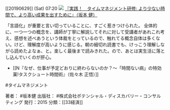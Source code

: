 
[[20190629]] (Sat) 07:20
[![](https://images-na.ssl-images-amazon.com/images/I/71xp8%2BiPjpL._SL1500_.jpg)](https://amzn.to/2J5Q04I)
[『実践！　タイムマネジメント研修: より少ない時間で、より高い成果を出すために』（坂本 健）](https://amzn.to/2J5Q04I)

「言語化」が重要と言い切っていることに、すごく惹きつけられた。
全体的に、一つ一つの概念を、講師が丁寧に解説してそれに対して受講者があれこれ考え、感想を述べあうという体裁をとっているので、触れてる概念自体は多くない。けど、理解度が高いように感じる。朝の細切れ読書でも、けっこう理解しながら読めたよなぁ、と。楽しく最後まで読みきれた。ので、あとは実生活に落とし込んでいくのが肝心。

- [[N『なぜ、仕事が予定どおりに終わらないのか？〜「時間ない病」の特効薬!タスクシュート時間術』（佐々木 正悟）]]

#タイムマネジメント

著者： #坂本健
出版社： #株式会社ポテンシャル・ディスカバリー・コンサルティング
発行：2015
分類：[[33経済]]